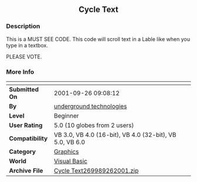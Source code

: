 ﻿<div align="center">

## Cycle Text


</div>

### Description

This is a MUST SEE CODE. This code will scroll text in a Lable like when you type in a textbox.

PLEASE VOTE.
 
### More Info
 


<span>             |<span>
---                |---
**Submitted On**   |2001-09-26 09:08:12
**By**             |[underground technologies](https://github.com/Planet-Source-Code/PSCIndex/blob/master/ByAuthor/underground-technologies.md)
**Level**          |Beginner
**User Rating**    |5.0 (10 globes from 2 users)
**Compatibility**  |VB 3\.0, VB 4\.0 \(16\-bit\), VB 4\.0 \(32\-bit\), VB 5\.0, VB 6\.0
**Category**       |[Graphics](https://github.com/Planet-Source-Code/PSCIndex/blob/master/ByCategory/graphics__1-46.md)
**World**          |[Visual Basic](https://github.com/Planet-Source-Code/PSCIndex/blob/master/ByWorld/visual-basic.md)
**Archive File**   |[Cycle Text269989262001\.zip](https://github.com/Planet-Source-Code/underground-technologies-cycle-text__1-27556/archive/master.zip)








